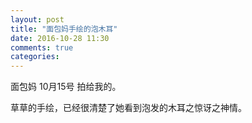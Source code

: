 ```yaml
---
layout: post
title: "面包妈手绘的泡木耳"
date: 2016-10-28 11:30
comments: true
categories:
---
```


面包妈 10月15号 拍给我的。

草草的手绘，已经很清楚了她看到泡发的木耳之惊讶之神情。

<img src="{{ site.url }}Emoticons/2016/muer1.jpg" alt="" align="center" />

<img src="{{ site.url }}Emoticons/2016/muer2.png" alt="" align="center" />

<img src="{{ site.url }}Emoticons/2016/muer3.png" alt="" align="center" />
